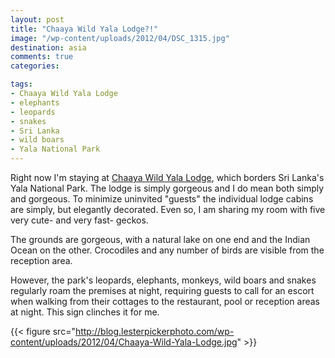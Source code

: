 ```yaml
---
layout: post
title: "Chaaya Wild Yala Lodge?!"
image: "/wp-content/uploads/2012/04/DSC_1315.jpg"
destination: asia
comments: true
categories:

tags:
- Chaaya Wild Yala Lodge
- elephants
- leopards
- snakes
- Sri Lanka
- wild boars
- Yala National Park
---
```

Right now I'm staying at <a href="http://www.chaayahotels.com/chaayawild.htm">Chaaya Wild Yala Lodge</a>, which borders Sri Lanka's Yala National Park. The lodge is simply gorgeous and I do mean both simply and gorgeous. To minimize uninvited "guests" the individual lodge cabins are simply, but elegantly decorated. Even so, I am sharing my room with five very cute- and very fast- geckos.

The grounds are gorgeous, with a natural lake on one end and the Indian Ocean on the other. Crocodiles and any number of birds are visible from the reception area.

However, the park's leopards, elephants, monkeys, wild boars and snakes regularly roam the premises at night, requiring guests to call for an escort when walking from their cottages to the restaurant, pool or reception areas at night. This sign clinches it for me.

{{< figure src="http://blog.lesterpickerphoto.com/wp-content/uploads/2012/04/Chaaya-Wild-Yala-Lodge.jpg" >}}
